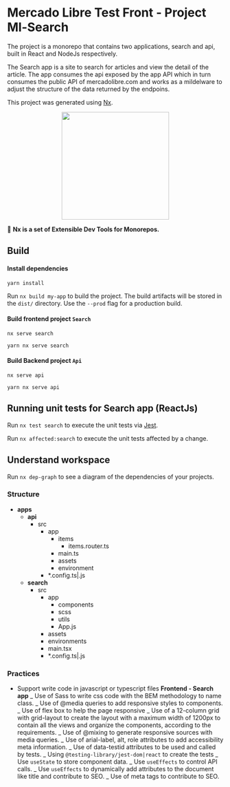 # Mercado Libre Test Front - Project Ml-Search

The project is a monorepo that contains two applications, search and api, built in React and NodeJs respectively.

The Search app is a site to search for articles and view the detail of the article. The app consumes the api exposed by the app API which in turn consumes the public API of mercadolibre.com and works as a mildelware to adjust the structure of the data returned by the endpoins.

This project was generated using [Nx](https://nx.dev).

<p align="center"><img src="https://raw.githubusercontent.com/nrwl/nx/master/images/nx-logo.png" width="250"></p>

🔎 **Nx is a set of Extensible Dev Tools for Monorepos.**

## Build

#### Install dependencies

```
yarn install
```

Run `nx build my-app` to build the project. The build artifacts will be stored in the `dist/` directory. Use the `--prod` flag for a production build.

#### Build frontend project `Search`

```
nx serve search
```

```
yarn nx serve search
```

#### Build Backend project `Api`

```
nx serve api
```

```
yarn nx serve api
```

## Running unit tests for Search app (ReactJs)

Run `nx test search` to execute the unit tests via [Jest](https://jestjs.io).

Run `nx affected:search` to execute the unit tests affected by a change.

## Understand workspace

Run `nx dep-graph` to see a diagram of the dependencies of your projects.

### Structure

- **apps**
  - **api**
    - src
      - app
        - items
          - items.router.ts
        - main.ts
        - assets
        - environment
      - \*.config.ts|.js
  - **search**
    - src
      - app
        - components
        - scss
        - utils
        - App.js
      - assets
      - environments
      - main.tsx
      - \*.config.ts|.js

### Practices

- Support write code in javascript or typescript files
  **Frontend - Search app**
  _ Use of Sass to write css code with the BEM methodology to name class.
  _ Use of @media queries to add responsive styles to components.
  _ Use of flex box to help the page responsive
  _ Use of a 12-column grid with grid-layout to create the layout with a maximum width of 1200px to contain all the views and organize the components, according to the requirements.
  _ Use of @mixing to generate responsive sources with media queries.
  _ Use of arial-label, alt, role attributes to add accessibility meta information.
  _ Use of data-testid attributes to be used and called by tests.
  _ Using `@testing-library/jest-dom|react` to create the tests
  _ Use `useState` to store component data.
  _ Use `useEffects` to control API calls.
  _ Use `useEffects` to dynamically add attributes to the document like title and contribute to SEO.
  _ Use of meta tags to contribute to SEO.
